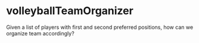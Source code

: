 # volleyballTeamOrganizer
Given a list of players with first and second preferred positions, how can we organize team accordingly?
